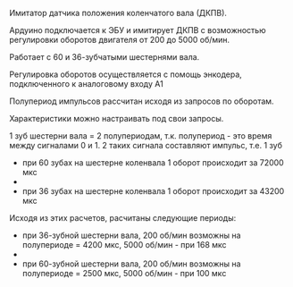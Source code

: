 Имитатор датчика положения коленчатого вала (ДКПВ). 


Ардуино подключается к ЭБУ и имитирует ДКПВ с возможностью регулировки оборотов двигателя от 200 до 5000 об/мин.

Работает с 60 и 36-зубчатыми шестернями вала.

Регулировка оборотов осуществляется с помощь энкодера, подключенного к аналоговому входу А1

Полупериод импульсов рассчитан исходя из запросов по оборотам. 

Характеристики можно настраивать под свои запросы.

1 зуб шестерни вала = 2 полупериодам, т.к. полупериод - это время между сигналами 0 и 1. 2 таких сигнала составляют импульс, т.е. 1 зуб

- при 60 зубах на шестерне коленвала 1 оборот происходит за 72000 мкс
- 
- при 36 зубах на шестерне коленвала 1 оборот происходит за 43200 мкс


Исходя из этих расчетов, расчитаны следующие периоды: 

- при 36-зубной шестерни вала, 200 об/мин возможны на полупериоде = 4200 мкс, 5000 об/мин - при 168 мкс
- 
- при 60-зубной шестерни вала, 200 об/мин возможны на полупериоде = 2500 мкс, 5000 об/мин - при 100 мкс
